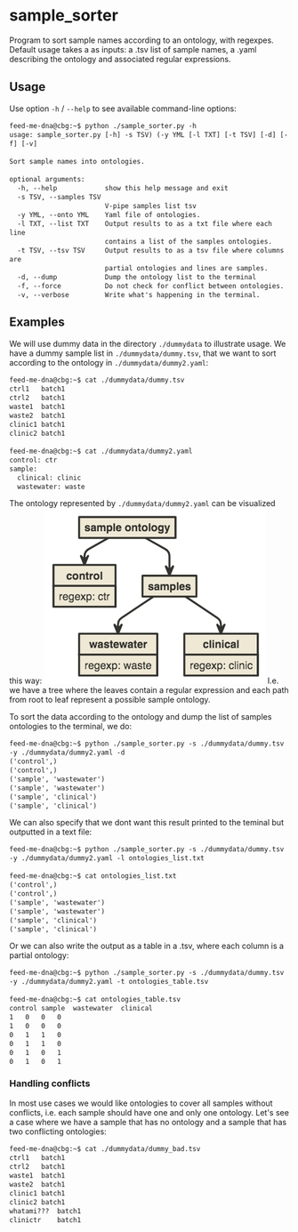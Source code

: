 # sample_sorter

Program to sort sample names according to an ontology, with regexpes. Default usage takes a as inputs: a .tsv list of sample names, a .yaml describing the ontology and associated regular expressions.


## Usage

Use option `-h` / `--help` to see available command-line options:

```console
feed-me-dna@cbg:~$ python ./sample_sorter.py -h
usage: sample_sorter.py [-h] -s TSV) (-y YML [-l TXT] [-t TSV] [-d] [-f] [-v]

Sort sample names into ontologies.

optional arguments:
  -h, --help            show this help message and exit
  -s TSV, --samples TSV
                        V-pipe samples list tsv
  -y YML, --onto YML    Yaml file of ontologies.
  -l TXT, --list TXT    Output results to as a txt file where each line
                        contains a list of the samples ontologies.
  -t TSV, --tsv TSV     Output results to as a tsv file where columns are
                        partial ontologies and lines are samples.
  -d, --dump            Dump the ontology list to the terminal
  -f, --force           Do not check for conflict between ontologies.
  -v, --verbose         Write what's happening in the terminal.
```

## Examples

We will use dummy data in the directory `./dummydata` to illustrate usage. We have a dummy sample list in `./dummydata/dummy.tsv`, that we want to sort according to the ontology in `./dummydata/dummy2.yaml`:
```console
feed-me-dna@cbg:~$ cat ./dummydata/dummy.tsv
ctrl1	batch1
ctrl2	batch1
waste1	batch1
waste2	batch1
clinic1	batch1
clinic2	batch1

feed-me-dna@cbg:~$ cat ./dummydata/dummy2.yaml
control: ctr
sample:
  clinical: clinic
  wastewater: waste
```
The ontology represented by `./dummydata/dummy2.yaml` can be visualized this way:
![example_ontology](dummydata/uml.png)
I.e. we have a tree where the leaves contain a regular expression and each path from root to leaf represent a possible sample ontology.

To sort the data according to the ontology and dump the list of samples ontologies to the terminal, we do:
```console
feed-me-dna@cbg:~$ python ./sample_sorter.py -s ./dummydata/dummy.tsv -y ./dummydata/dummy2.yaml -d
('control',)
('control',)
('sample', 'wastewater')
('sample', 'wastewater')
('sample', 'clinical')
('sample', 'clinical')
```

We can also specify that we dont want this result printed to the teminal but outputted in a text file:

```console
feed-me-dna@cbg:~$ python ./sample_sorter.py -s ./dummydata/dummy.tsv -y ./dummydata/dummy2.yaml -l ontologies_list.txt

feed-me-dna@cbg:~$ cat ontologies_list.txt
('control',)
('control',)
('sample', 'wastewater')
('sample', 'wastewater')
('sample', 'clinical')
('sample', 'clinical')
```
Or we can also write the output as a table in a .tsv, where each column is a partial ontology:

```console
feed-me-dna@cbg:~$ python ./sample_sorter.py -s ./dummydata/dummy.tsv -y ./dummydata/dummy2.yaml -t ontologies_table.tsv

feed-me-dna@cbg:~$ cat ontologies_table.tsv
control	sample	wastewater	clinical
1	0	0	0
1	0	0	0
0	1	1	0
0	1	1	0
0	1	0	1
0	1	0	1
```
### Handling conflicts

In most use cases we would like ontologies to cover all samples without conflicts, i.e. each sample should have one and only one ontology. Let's see a case where we have a sample that has no ontology and a sample that has two conflicting ontologies:

```console
feed-me-dna@cbg:~$ cat ./dummydata/dummy_bad.tsv
ctrl1	batch1
ctrl2	batch1
waste1	batch1
waste2	batch1
clinic1	batch1
clinic2	batch1
whatami???	batch1
clinictr	batch1
```
